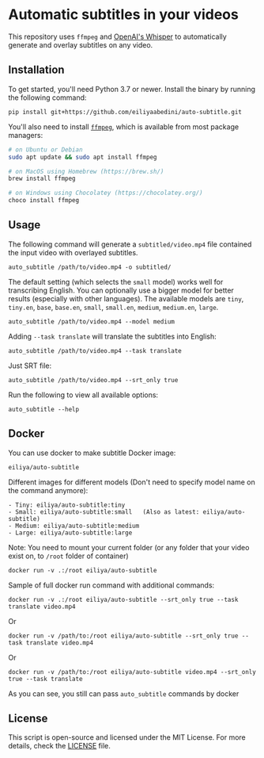 # Automatic subtitles in your videos

This repository uses `ffmpeg` and [OpenAI's Whisper](https://openai.com/blog/whisper) to automatically generate and overlay subtitles on any video.

## Installation

To get started, you'll need Python 3.7 or newer. Install the binary by running the following command:

    pip install git+https://github.com/eiliyaabedini/auto-subtitle.git

You'll also need to install [`ffmpeg`](https://ffmpeg.org/), which is available from most package managers:

```bash
# on Ubuntu or Debian
sudo apt update && sudo apt install ffmpeg

# on MacOS using Homebrew (https://brew.sh/)
brew install ffmpeg

# on Windows using Chocolatey (https://chocolatey.org/)
choco install ffmpeg
```

## Usage

The following command will generate a `subtitled/video.mp4` file contained the input video with overlayed subtitles.

    auto_subtitle /path/to/video.mp4 -o subtitled/

The default setting (which selects the `small` model) works well for transcribing English. You can optionally use a bigger model for better results (especially with other languages). The available models are `tiny`, `tiny.en`, `base`, `base.en`, `small`, `small.en`, `medium`, `medium.en`, `large`.

    auto_subtitle /path/to/video.mp4 --model medium

Adding `--task translate` will translate the subtitles into English:

    auto_subtitle /path/to/video.mp4 --task translate

Just SRT file:

    auto_subtitle /path/to/video.mp4 --srt_only true
    
Run the following to view all available options:

    auto_subtitle --help
    
## Docker
You can use docker to make subtitle
Docker image:

    eiliya/auto-subtitle

Different images for different models (Don't need to specify model name on the command anymore):

    - Tiny: eiliya/auto-subtitle:tiny
    - Small: eiliya/auto-subtitle:small   (Also as latest: eiliya/auto-subtitle)
    - Medium: eiliya/auto-subtitle:medium
    - Large: eiliya/auto-subtitle:large

Note: You need to mount your current folder (or any folder that your video exist on, to `/root` folder of container)

    docker run -v .:/root eiliya/auto-subtitle

Sample of full docker run command with additional commands:

    docker run -v .:/root eiliya/auto-subtitle --srt_only true --task translate video.mp4 
    
Or

    docker run -v /path/to:/root eiliya/auto-subtitle --srt_only true --task translate video.mp4 

Or

    docker run -v /path/to:/root eiliya/auto-subtitle video.mp4 --srt_only true --task translate 

As you can see, you still can pass `auto_subtitle` commands by docker 

## License

This script is open-source and licensed under the MIT License. For more details, check the [LICENSE](LICENSE) file.

